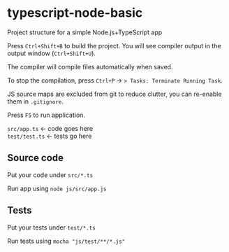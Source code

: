 # typescript-node-basic
Project structure for a simple Node.js+TypeScript app

Press `Ctrl+Shift+B` to build the project. You will see compiler output in the output window (`Ctrl+Shift+U`).

The compiler will compile files automatically when saved.

To stop the compilation, press `Ctrl+P` -> `> Tasks: Terminate Running Task`.

JS source maps are excluded from git to reduce clutter, you can re-enable them in `.gitignore`.

Press `F5` to run application.

`src/app.ts` <- code goes here  
`test/test.ts` <- tests go here

Source code
-----------
Put your code under `src/*.ts`

Run app using `node js/src/app.js`

Tests
-----
Put your tests under `test/*.ts`

Run tests using `mocha "js/test/**/*.js"`